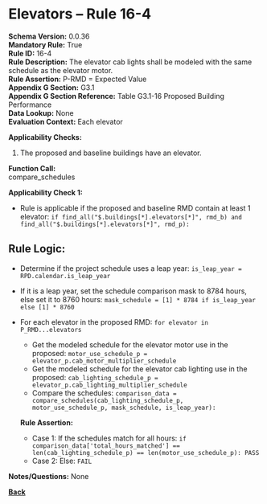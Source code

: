 # Elevators – Rule 16-4  
**Schema Version:** 0.0.36        
**Mandatory Rule:** True          
**Rule ID:** 16-4  
**Rule Description:** The elevator cab lights shall be modeled with the same schedule as the elevator motor.  
**Rule Assertion:** P-RMD = Expected Value                                           
**Appendix G Section:** G3.1  
**Appendix G Section Reference:** Table G3.1-16 Proposed Building Performance    
**Data Lookup:** None  
**Evaluation Context:** Each elevator  

**Applicability Checks:**  
  1. The proposed and baseline buildings have an elevator.  

**Function Call:**  
compare_schedules

**Applicability Check 1:**
- Rule is applicable if the proposed and baseline RMD contain at least 1 elevator: `if find_all("$.buildings[*].elevators[*]", rmd_b) and find_all("$.buildings[*].elevators[*]", rmd_p):`

## Rule Logic:
- Determine if the project schedule uses a leap year: `is_leap_year = RPD.calendar.is_leap_year`
- If it is a leap year, set the schedule comparison mask to 8784 hours, else set it to 8760 hours: `mask_schedule = [1] * 8784 if is_leap_year else [1] * 8760`
- For each elevator in the proposed RMD: `for elevator in P_RMD...elevators`
  - Get the modeled schedule for the elevator motor use in the proposed: `motor_use_schedule_p = elevator_p.cab_motor_multiplier_schedule`
  - Get the modeled schedule for the elevator cab lighting use in the proposed: `cab_lighting_schedule_p = elevator_p.cab_lighting_multiplier_schedule`
  - Compare the schedules: `comparison_data = compare_schedules(cab_lighting_schedule_p, motor_use_schedule_p, mask_schedule, is_leap_year):`  

  **Rule Assertion:**  
    - Case 1: If the schedules match for all hours: `if comparison_data['total_hours_matched'] == len(cab_lighting_schedule_p) == len(motor_use_schedule_p): PASS`
    - Case 2: Else: `FAIL`

**Notes/Questions:**
None

 **[Back](../_toc.md)**